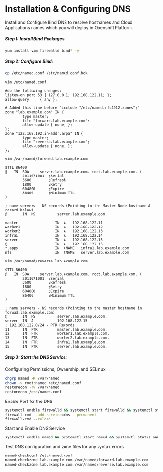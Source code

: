 # Installation & Configuring DNS

Install and Configure Bind DNS to resolve hostnames and Cloud Applications names which you will deploy in Openshift Platform.

##### Step 1: Install Bind Packages:

```bash
yum install vim firewalld bind* -y
```

##### Step 2: Configure Bind:

```bash
cp /etc/named.conf /etc/named.conf.bck

vim /etc/named.conf
```

```
#do the following changes:
listen-on port 53 { 127.0.0.1; 192.168.122.11; };
allow-query     { any };

# Added this line before "include "/etc/named.rfc1912.zones";"
zone "lab.example.com" IN {
		type master;
		file "forward.lab.example.com";
		allow-update { none; };
};
zone "122.168.192.in-addr.arpa" IN {
		type master;
		file "reverse.lab.example.com";
		allow-update { none; };
};
```

```bash
vim /var/named/forward.lab.example.com
```

```
$TTL 86400
@   IN  SOA     server.lab.example.com. root.lab.example.com. (
        2011071001  ;Serial
        3600        ;Refresh
        1800        ;Retry
        604800      ;Expire
        86400       ;Minimum TTL
)

; name servers - NS records (Pointing to the Master Node hostname A record below)
@       IN  NS          server.lab.example.com.

master                 IN  A   192.168.122.11
worker1                IN  A   192.168.122.12
worker2                IN  A   192.168.122.13
infra1                 IN  A   192.168.122.14
server				   IN  A   192.168.122.15 
@                      IN  A   192.168.122.15
*.apps				   IN  CNAME   infra1.lab.example.com.
nfs					   IN  CNAME   server.lab.example.com.
```

```bash
vim /var/named/reverse.lab.example.com
```

```
$TTL 86400
@   IN  SOA     server.lab.example.com. root.lab.example.com. (
        2011071001  ;Serial
        3600        ;Refresh
        1800        ;Retry
        604800      ;Expire
        86400       ;Minimum TTL
)

; name servers - NS records (Pointing to the master hostname in forwad.lab.example.com)
@       IN  NS          server.lab.example.com.
server  IN  A           192.168.122.15
; 192.168.122.0/24 - PTR Records
11      IN  PTR         master.lab.example.com.
12      IN  PTR         worker1.lab.example.com.
13      IN  PTR         worker2.lab.example.com.
14      IN  PTR         infra1.lab.example.com.
15		IN  PTR			server.lab.example.com.
```

##### Step 3: Start the DNS Service:

Configuring Permissions, Ownership, and SELinux

```bash
chgrp named -R /var/named
chown -v root:named /etc/named.conf
restorecon -rv /var/named
restorecon /etc/named.conf
```

Enable Port for the DNS

```bash
systemctl enable firewalld && systemctl start firewalld && systemctl status firewalld
firewall-cmd --add-service=dns --permanent
firewall-cmd --reload
```

Start and Enable DNS Service

```bash
systemctl enable named && systemctl start named && systemctl status named
```

Test DNS configuration and zone files for any syntax errors

```bash
named-checkconf /etc/named.conf
named-checkzone lab.example.com /var/named/forward.lab.example.com
named-checkzone lab.example.com /var/named/reverse.lab.example.com
```

